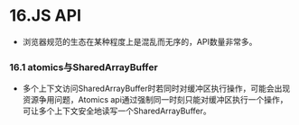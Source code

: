 # 16.JS API

- 浏览器规范的生态在某种程度上是混乱而无序的，API数量非常多。

### 16.1 atomics与SharedArrayBuffer

- 多个上下文访问SharedArrayBuffer时若同时对缓冲区执行操作，可能会出现资源争用问题，Atomics api通过强制同一时刻只能对缓冲区执行一个操作，可让多个上下文安全地读写一个SharedArrayBuffer。